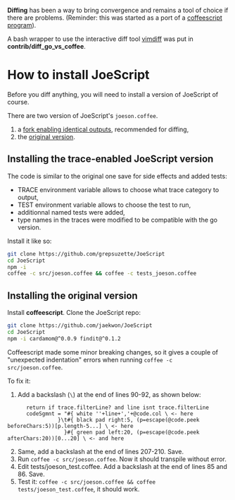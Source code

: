 **Diffing** has been a way to bring convergence and remains a tool of choice if there are problems. (Reminder: this was started as a port of a [coffeescript program](https://github.com/jaekwon/JoeScript)).

A bash wrapper to use the interactive diff tool [vimdiff](https://www.freecodecamp.org/news/compare-two-files-in-linux-using-vim/) was put in **contrib/diff_go_vs_coffee**.

# How to install JoeScript

Before you diff anything, you will need to install a version of JoeScript of course.

There are two version of JoeScript's `joeson.coffee`. 

1. a [fork enabling identical outputs](https://github.com/grepsuzette/JoeScript), recommended for diffing,
2. the [original version](https://github.com/jaekwon/JoeScript).

## Installing the trace-enabled JoeScript version

The code is similar to the original one save for side effects and added tests:

- TRACE environment variable allows to choose what trace category to output,
- TEST environment variable allows to choose the test to run,
- additionnal named tests were added,
- type names in the traces were modified to be compatible with the go version.

Install it like so:

```bash
git clone https://github.com/grepsuzette/JoeScript
cd JoeScript
npm -i
coffee -c src/joeson.coffee && coffee -c tests_joeson.coffee
```

## Installing the original version

Install **coffeescript**.
Clone the JoeScript repo:

```bash
git clone https://github.com/jaekwon/JoeScript
cd JoeScript
npm -i cardamom@^0.0.9 findit@^0.1.2
```

Coffeescript made some minor breaking changes, 
so it gives a couple of "unexpected indentation" errors when running `coffee -c src/joeson.coffee`. 

To fix it:

1. Add a backslash (`\`) at the end of lines 90-92, as shown below:
```
      return if trace.filterLine? and line isnt trace.filterLine
      codeSgmnt = "#{ white ''+line+','+@code.col \ <- here
                }\t#{ black pad right:5, (p=escape(@code.peek beforeChars:5))[p.length-5...] \ <- here
                  }#{ green pad left:20, (p=escape(@code.peek afterChars:20))[0...20] \ <- and here
```

2. Same, add a backslash at the end of lines 207-210. Save. 
3. Run `coffee -c src/joeson.coffee`. Now it should transpile without error.
4. Edit tests/joeson_test.coffee. Add a backslash at the end of lines 85 and 86. Save.
5. Test it: `coffee -c src/joeson.coffee && coffee tests/joeson_test.coffee`, it should work.


